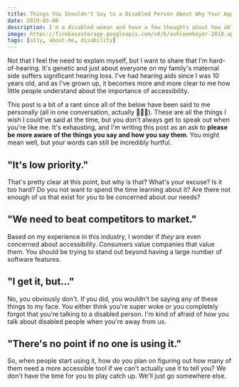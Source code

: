 ```yaml
---
title: Things You Shouldn't Say to a Disabled Person About Why Your App Isn't Accessible
date: 2019-05-06
description: I'm a disabled woman and have a few thoughts about how able-bodied people speak to people like me about accessibility.
image: https://firebasestorage.googleapis.com/v0/b/ashleemboyer-2018.appspot.com/o/images%2Fno.jpg?alt=media&token=11530a14-26de-46b4-b290-1ecaf939e4ff
tags: [a11y, about-me, disability]
---
```


Not that I feel the need to explain myself, but I want to share that I'm hard-of-hearing. It's genetic and just about everyone on my family's maternal side suffers significant hearing loss. I've had hearing aids since I was 10 years old, and as I've grown up, it becomes more and more clear to me how little people understand about the importance of accessibility.

This post is a bit of a rant since all of the below have been said to me personally (all in one conversation, actually 🤦🏼‍♀️). These are all the things I wish I could've said at the time, but you don't always get to speak out when you're like me. It's exhausting, and I'm writing this post as an ask to **please be more aware of the things you say and how you say them**. You might mean well, but your words can still be incredibly hurtful.

## "It's low priority."

That's pretty clear at this point, but why is that? What's your excuse? Is it too hard? Do you not want to spend the time learning about it? Are there not enough of us that exist for you to be concerned about our needs?

## "We need to beat competitors to market."

Based on my experience in this industry, I wonder if _they_ are even concerned about accessibility. Consumers value companies that value them. You should be trying to stand out beyond having a large number of software features.

## "I get it, but..."

No, you obviously don't. If you did, you wouldn't be saying any of these things to my face. You either think you're super woke _or_ you completely forgot that you're talking to a disabled person. I'm kind of afraid of how you talk about disabled people when you're away from us.

## "There's no point if no one is using it."

So, when people start using it, how do you plan on figuring out how many of them need a more accessible tool if we can't actually use it to tell you? We don't have the time for you to play catch up. We'll just go somewhere else.
